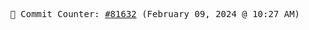 <p align="center">
    <samp>
        📮 Commit Counter: <a href="https://github.com/Javascript-void0/Javascript-void0/commits/main">#81632</a> (February 09, 2024 @ 10:27 AM)
    </samp>
</p>